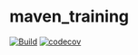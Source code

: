 # maven_training
[![Build](https://github.com/immabah/maven_training/actions/workflows/build.yml/badge.svg)](https://github.com/immabah/maven_training/actions/workflows/build.yml)
[![codecov](https://codecov.io/gh/immabah/maven_training/branch/main/graph/badge.svg)](https://codecov.io/gh/immabah/maven_training)


